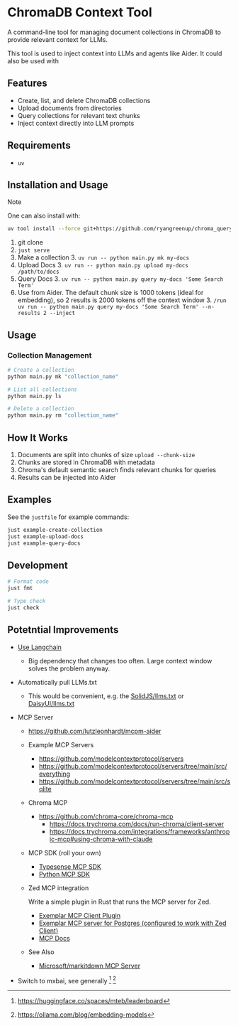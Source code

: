 # ChromaDB Context Tool

A command-line tool for managing document collections in ChromaDB to provide relevant context for LLMs.

This tool is used to inject context into LLMs and agents like Aider. It could also be used with

## Features

- Create, list, and delete ChromaDB collections
- Upload documents from directories
- Query collections for relevant text chunks
- Inject context directly into LLM prompts

## Requirements

- `uv`

## Installation and Usage

> [!NOTE]
> One can also install with:
> ```sh
> uv tool install --force git+https://github.com/ryangreenup/chroma_query
> ```

1. git clone
2. `just serve`
3. Make a collection
    3. `uv run -- python main.py mk my-docs`
4. Upload Docs
    3. `uv run -- python main.py upload my-docs /path/to/docs`
5. Query Docs
    3. `uv run -- python main.py query my-docs 'Some Search Term'`
6. Use from Aider. The default chunk size is 1000 tokens (ideal for embedding), so 2 results is 2000 tokens off the context window
    3. `/run uv run -- python main.py query my-docs 'Some Search Term' --n-results 2 --inject`


## Usage

### Collection Management

```bash
# Create a collection
python main.py mk "collection_name"

# List all collections
python main.py ls

# Delete a collection
python main.py rm "collection_name"
```


## How It Works

1. Documents are split into chunks of size `upload --chunk-size`
2. Chunks are stored in ChromaDB with metadata
3. Chroma's default semantic search finds relevant chunks for queries
4. Results can be injected into Aider

## Examples

See the `justfile` for example commands:

```bash
just example-create-collection
just example-upload-docs
just example-query-docs
```

## Development

```bash
# Format code
just fmt

# Type check
just check
```

## Potetntial Improvements

- [Use Langchain](https://python.langchain.com/docs/integrations/document_loaders/unstructured_markdown/)
    - Big dependency that changes too often. Large context window solves the problem anyway.
- Automatically pull LLMs.txt
    - This would be convenient, e.g. the [SolidJS/llms.txt](https://raw.githubusercontent.com/solidjs/solid-docs/cfae29e4b3f1616f65ad78736be58418676406c7/public/llms.txt) or [DaisyUI/llms.txt](https://daisyui.com/docs/editor/)

- MCP Server
    - https://github.com/lutzleonhardt/mcpm-aider
    - Example MCP Servers
        - https://github.com/modelcontextprotocol/servers
        - https://github.com/modelcontextprotocol/servers/tree/main/src/everything
        - https://github.com/modelcontextprotocol/servers/tree/main/src/sqlite
    - Chroma MCP
        - https://github.com/chroma-core/chroma-mcp
            - https://docs.trychroma.com/docs/run-chroma/client-server
            - https://docs.trychroma.com/integrations/frameworks/anthropic-mcp#using-chroma-with-claude
    - MCP SDK (roll your own)
        - [Typesense MCP SDK](https://github.com/typesense/typesense-js)
        - [Python MCP SDK](https://github.com/modelcontextprotocol/python-sdk)
    - Zed MCP integration

        Write a simple plugin in Rust that runs the MCP server for Zed.

        - [Exemplar MCP Client Plugin](https://github.com/zed-extensions/postgres-context-server/blob/main/README.md?plain=1#L15)
        - [Exemplar MCP server for Postgres (configured to work with Zed Client)](https://github.com/zed-industries/postgres-context-server/blob/main/index.mjs)
        - [MCP Docs](https://zed.dev/docs/assistant/context-servers)

    - See Also
        - [Microsoft/markitdown MCP Server](https://github.com/microsoft/markitdown/tree/main/packages/markitdown-mcp)

- Switch to mxbai, see generally [^1743219892] [^1743219905]


[^1743219905]: https://ollama.com/blog/embedding-models

[^1743219892]: https://huggingface.co/spaces/mteb/leaderboard
